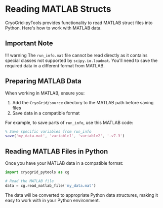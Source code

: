 # Reading MATLAB Structs

CryoGrid-pyTools provides functionality to read MATLAB struct files into Python. Here's how to work with MATLAB data.

## Important Note

!!! warning
    The `run_info.mat` file cannot be read directly as it contains special classes not supported by `scipy.io.loadmat`. You'll need to save the required data in a different format from MATLAB.

## Preparing MATLAB Data

When working in MATLAB, ensure you:

1. Add the `CryoGrid/source` directory to the MATLAB path before saving files
2. Save data in a compatible format

For example, to save parts of `run_info`, use this MATLAB code:

```matlab
% Save specific variables from run_info
save('my_data.mat', 'variable1', 'variable2', '-v7.3')
```

## Reading MATLAB Files in Python

Once you have your MATLAB data in a compatible format:

```python
import cryogrid_pytools as cg

# Read the MATLAB file
data = cg.read_matlab_file('my_data.mat')
```

The data will be converted to appropriate Python data structures, making it easy to work with in your Python environment.
